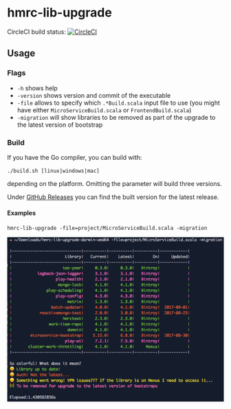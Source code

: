 # hmrc-lib-upgrade

CircleCI build status: [![CircleCI](https://circleci.com/gh/thoeni/hmrc-lib-upgrade.svg?style=svg)](https://circleci.com/gh/thoeni/hmrc-lib-upgrade)

## Usage

### Flags
- `-h` shows help
- `-version` shows version and commit of the executable
- `-file` allows to specify which `.*Build.scala` input file to use (you might have either `MicroServiceBuild.scala` or `FrontendBuild.scala`)
- `-migration` will show libraries to be removed as part of the upgrade to the latest version of bootstrap

### Build
If you have the Go compiler, you can build with:
```
./build.sh [linux|windows|mac]
``` 
depending on the platform. Omitting the parameter will build three versions.

Under [GitHub Releases](https://github.com/thoeni/hmrc-lib-upgrade/releases) you can find the built version for the latest release.

#### Examples
```
hmrc-lib-upgrade -file=project/MicroServiceBuild.scala -migration
```

![Zsh screenshot](https://raw.githubusercontent.com/thoeni/hmrc-lib-upgrade/master/images/screen.png)
